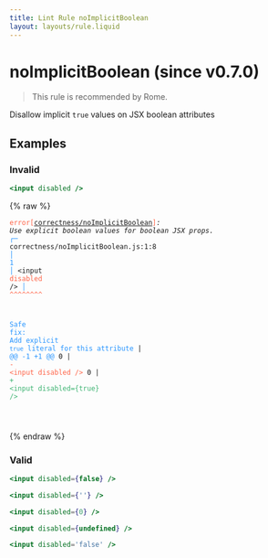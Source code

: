 ```yaml
---
title: Lint Rule noImplicitBoolean
layout: layouts/rule.liquid
---
```


# noImplicitBoolean (since v0.7.0)

> This rule is recommended by Rome.

Disallow implicit `true` values on JSX boolean attributes

## Examples

### Invalid

```jsx
<input disabled />
```

{% raw %}<pre class="language-text"><code class="language-text"><span style="color: Tomato;">error</span><span style="color: Tomato;">[</span><span style="color: Tomato;"><a href="https://rome.tools/docs/lint/rules/noImplicitBoolean/">correctness/noImplicitBoolean</a></span><span style="color: Tomato;">]</span><em>: </em><em>Use explicit boolean values for boolean JSX props.</em>
  <span style="color: rgb(38, 148, 255);">┌</span><span style="color: rgb(38, 148, 255);">─</span> correctness/noImplicitBoolean.js:1:8
  <span style="color: rgb(38, 148, 255);">│</span>
<span style="color: rgb(38, 148, 255);">1</span> <span style="color: rgb(38, 148, 255);">│</span> &lt;input <span style="color: Tomato;">d</span><span style="color: Tomato;">i</span><span style="color: Tomato;">s</span><span style="color: Tomato;">a</span><span style="color: Tomato;">b</span><span style="color: Tomato;">l</span><span style="color: Tomato;">e</span><span style="color: Tomato;">d</span> /&gt;
  <span style="color: rgb(38, 148, 255);">│</span>        <span style="color: Tomato;">^</span><span style="color: Tomato;">^</span><span style="color: Tomato;">^</span><span style="color: Tomato;">^</span><span style="color: Tomato;">^</span><span style="color: Tomato;">^</span><span style="color: Tomato;">^</span><span style="color: Tomato;">^</span>

<span style="color: rgb(38, 148, 255);">Safe fix</span><span style="color: rgb(38, 148, 255);">: </span><span style="color: rgb(38, 148, 255);">Add explicit `true` literal for this attribute</span>
    | <span style="color: rgb(38, 148, 255);">@@ -1 +1 @@</span>
0   | <span style="color: Tomato;">- </span><span style="color: Tomato;">&lt;input disabled /&gt;</span>
  0 | <span style="color: MediumSeaGreen;">+ </span><span style="color: MediumSeaGreen;">&lt;input disabled={true} /&gt;</span>

</code></pre>{% endraw %}

### Valid

```jsx
<input disabled={false} />
```

```jsx
<input disabled={''} />
```

```jsx
<input disabled={0} />
```

```jsx
<input disabled={undefined} />
```

```jsx
<input disabled='false' />
```

